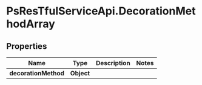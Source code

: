 # PsResTfulServiceApi.DecorationMethodArray

## Properties
Name | Type | Description | Notes
------------ | ------------- | ------------- | -------------
**decorationMethod** | **Object** |  | 
